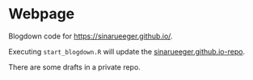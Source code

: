 # Webpage

Blogdown code for https://sinarueeger.github.io/. 

Executing `start_blogdown.R` will update the [sinarueeger.github.io-repo](https://github.com/sinarueeger/sinarueeger.github.io).

There are some drafts in a private repo.
